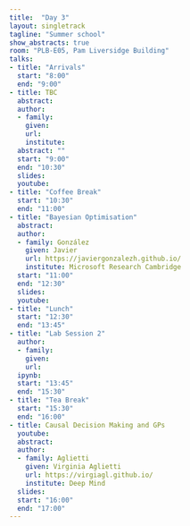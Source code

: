 ```yaml
---
title:  "Day 3"
layout: singletrack
tagline: "Summer school"
show_abstracts: true
room: "PLB-E05, Pam Liversidge Building"
talks:
- title: "Arrivals"
  start: "8:00"
  end: "9:00"
- title: TBC
  abstract:
  author:
  - family:
    given:
    url:
    institute:
  abstract: ""
  start: "9:00"
  end: "10:30"
  slides: 
  youtube: 
- title: "Coffee Break"
  start: "10:30"
  end: "11:00"
- title: "Bayesian Optimisation"
  abstract:
  author:
  - family: González
    given: Javier
    url: https://javiergonzalezh.github.io/
    institute: Microsoft Research Cambridge
  start: "11:00"
  end: "12:30"
  slides: 
  youtube: 
- title: "Lunch"
  start: "12:30"
  end: "13:45"
- title: "Lab Session 2"
  author:
  - family:
    given:
    url:
  ipynb:
  start: "13:45"
  end: "15:30"
- title: "Tea Break"
  start: "15:30"
  end: "16:00"
- title: Causal Decision Making and GPs
  youtube: 
  abstract:
  author:
  - family: Aglietti
    given: Virginia Aglietti
    url: https://virgiagl.github.io/
    institute: Deep Mind
  slides: 
  start: "16:00"
  end: "17:00"
---
```


